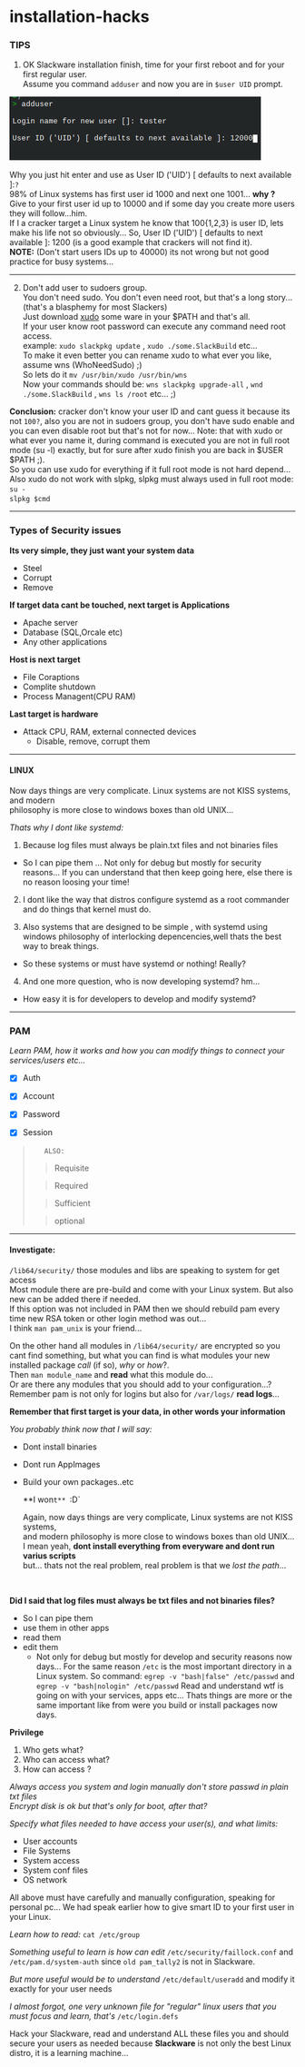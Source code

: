 # installation-hacks


### TIPS

1. OK Slackware installation finish, time for your first reboot and for your first regular user.<br>
Assume you command `adduser` and now you are in `$user UID` prompt.<br>

![user UID](./images/userUID.png)


Why you just hit enter and use as User ID ('UID') [ defaults to next available ]:`?` <br>
98% of Linux systems has first user id 1000 and next one 1001... **why ?** <br>
Give to your first user id up to 10000 and if some day you create more users they will follow...him. <br>
If I a cracker target a Linux system he know that 100{1,2,3} is user ID, lets make his life not so obviously... 
So, User ID ('UID') [ defaults to next available ]: 1200 (is a good example that crackers will not find it).<br>
**NOTE:** (Don't start users IDs up to 40000) its not wrong but not good practice for busy systems... 

---

 2. Don't add user to sudoers group.<br>
You don't need sudo. You don't even need root, but that's a long story...(that's a blasphemy for most Slackers) <br>
Just download [xudo](https://rizitis.github.io/slackware/binaries/xudo) some ware in your $PATH and that's all.<br>
If your user  know root password can execute any command need root access. <br>
example: `xudo slackpkg update` , `xudo ./some.SlackBuild` etc...<br>
To make it even better you can rename xudo to what ever you like, assume wns (WhoNeedSudo) ;)<br>
So lets do it `mv /usr/bin/xudo /usr/bin/wns` <br>
Now your commands should be: `wns slackpkg upgrade-all` , `wnd ./some.SlackBuild` , `wns ls /root` etc... ;) <br>

**Conclusion:** cracker don't know your user ID and cant guess it because its not `100?`, also you are not in sudoers group, you don't have sudo enable and you can even disable root but that's not for now...
Note: that with xudo or what ever you name it, during command is executed you are not in full root mode (su -l) exactly, but for sure after xudo finish you are back in $USER $PATH ;).<br>
So you can use xudo for everything if it full root mode is not hard depend... <br>
Also xudo do not work with slpkg, slpkg must always used in full root mode:<br>
`su -`<br>
`slpkg $cmd`

---

### Types of Security issues

**Its very simple, they just want your system data**<br>

 
- Steel
- Corrupt
- Remove

**If target data cant be touched, next target is Applications**

- Apache server
- Database (SQL,Orcale etc)
- Any other applications

**Host is next target**


- File Coraptions
- Complite shutdown
- Process Managent(CPU RAM)

**Last target is hardware**

- Attack CPU, RAM, external connected devices
  - Disable, remove, corrupt them



---

#### LINUX

Now days things are very complicate. Linux systems are not KISS systems, and modern<br> philosophy is more close to windows boxes than old UNIX...<br>

*Thats why I dont like systemd:* <br>

1. Because log files must always be plain.txt files and not binaries files
  - So I can pipe them ... Not only for debug but mostly for security reasons...
If you can understand that then keep going here, else there is no reason loosing your time!

2. I dont like the way that distros configure systemd as a root commander and do things that kernel must do.

3. Also systems that are designed to be simple , with systemd using windows philosophy of interlocking depencencies,well thats the best way to break things.
  - So these systems or must have systemd or nothing! Really?

4. And one more question, who is now developing systemd?  hm...
  - How easy it is for developers to develop and modify systemd? <br>
 
 ---
 
 ### PAM
 
   *Learn PAM, how it works and how you can modify things to connect your services/users etc...*
   - [x] Auth
   - [x] Account
   - [x] Password
   - [x] Session
   



>        ALSO:
>
>>   Requisite
>
>>   Required
>
>>   Sufficient
>
>>    optional
>


---

#### Investigate: 

`/lib64/security/` those modules and libs are speaking to system for get access<br>
Most module there are pre-build and come with your Linux system. But also new can be added there if needed.<br>
If this option was not included in PAM then we should rebuild pam every time new RSA token or other login method was out...<br>
I think `man pam_unix` is your friend...<br>

On the other hand all modules in `/lib64/security/` are encrypted so you cant find something, but what you can find is what modules your new installed package *call* (if so), *why* or *how*?.<br>
Then `man module_name` and **read** what this module do...<br>
Or are there any modules that you should add to your configuration...?<br>
    Remember pam is not only for logins but also for `/var/logs/` **read logs**... 

**Remember that first target is your data, in other words your information**

*You probably think now that I will say:*
- Dont install binaries
- Dont run AppImages
- Build your own packages..etc

    **I won`t** `:D`<br>
    
    Again, now days things are very complicate, Linux systems are not KISS systems, <br>
    and modern philosophy is more close to windows boxes than old UNIX...<br>
I mean yeah, **dont install everything from everyware and dont run varius scripts** <br>
but... thats not the real problem, real problem is that we *lost the path*...
<br>

**Did I said that  log files must always be txt files and not binaries files?**<br>
- So I can pipe them
-  use them in other apps
- read them
- edit them
   -  Not only for debug but mostly for develop and security reasons now days...
For the same reason `/etc` is the most important directory in a Linux system.
So command: `egrep -v "bash|false" /etc/passwd` and `egrep -v "bash|nologin" /etc/passwd`
Read and understand wtf is going on with your services, apps etc...
Thats things are more or the same important like from were you build or install packages now days. <br>

**Privilege**
1. Who gets what?
2. Who can access what?
3. How can access ?


*Always access you system and login manually don't store passwd in plain txt files*<br>
*Encrypt disk is ok but that's only for boot, after that?*<br>

*Specify what files needed to have access your user(s), and what limits:*
  -  User accounts
  -  File Systems
  -  System access
  -  System conf files
  -  OS network

All above must have carefully and manually configuration, speaking for personal pc...
We had speak earlier how to give smart ID to your first user in your Linux. 
<br>

*Learn how to read:* `cat /etc/group`<br>

*Something useful to learn is how can edit* `/etc/security/faillock.conf` and `/etc/pam.d/system-auth` since `old pam_tally2` is not in Slackware.<br>

*But more useful would be to understand* `/etc/default/useradd` and modify it exactly for your user needs <br>

*I almost forgot, one very unknown file for "regular" linux users that you must focus and learn, that's* `/etc/login.defs`

Hack your Slackware, read and understand ALL these files you and should secure your users as needed because **Slackware** is  not only the best Linux distro, it is a learning machine...



 



 